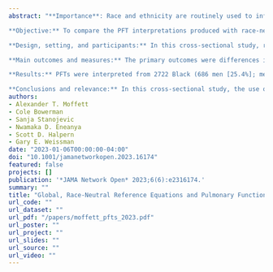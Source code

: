 ```yaml
---
abstract: "**Importance**: Race and ethnicity are routinely used to inform pulmonary function test (PFT) interpretation. However, there is no biological justification for such use, and it may reinforce health disparities.

**Objective:** To compare the PFT interpretations produced with race-neutral and race-specific equations.

**Design, setting, and participants:** In this cross-sectional study, race-neutral reference equations recently developed by the Global Lung Function Initiative (GLI) were used to interpret PFTs performed at an academic medical center between January 2010 and December 2020. The interpretations produced with these race-neutral reference equations were compared with those produced using the race and ethnicity-specific reference equations produced by GLI in 2012. The analysis was conducted from April to October 2022.

**Main outcomes and measures:** The primary outcomes were differences in the percentage of obstructive, restrictive, mixed, and nonspecific lung function impairments identified using the 2 sets of reference equations. Secondary outcomes were differences in severity of these impairments.

**Results:** PFTs were interpreted from 2722 Black (686 men [25.4%]; mean [SD] age, 51.8 [13.9] years) and 5709 White (2654 men [46.5%]; mean [SD] age, 56.4 [14.3] years) individuals. Among Black individuals, replacing the race-specific reference equations with the race-neutral reference equations was associated with an increase in the prevalence of restriction from 26.8% (95% CI, 25.2%-28.5%) to 37.5% (95% CI, 35.7%-39.3%) and of a nonspecific pattern of impairment from 3.2% (95% CI, 2.5%- 3.8%) to 6.5% (95% CI, 5.6%-7.4%) and no significant change in the prevalence of obstruction (19.9% [95% CI, 18.4%-21.4%] vs 19.5% [95% CI, 18.0%-21.0%]). Among White individuals, replacing the race-specific reference equations with the race-neutral reference equations was associated with a decrease in the prevalence of restriction from 22.6% (95% CI, 21.5%-23.6%) to 18.0% (95% CI, 17.0%-19.0%), a decrease in the prevalence of a nonspecific pattern of impairment from 8.7% (95% CI, 7.9%-9.4%) to 4.0% (95% CI, 3.5%-4.5%), and no significant change in the percentage with obstruction from 23.9% (95% CI, 22.8%-25.1%) to 25.1% (95% CI, 23.9%- 26.2%). The race-neutral reference equations were associated with an increase in severity in 22.8% (95% CI, 21.2%-24.4%) of Black individuals and a decrease in severity in 19.3% (95% CI, 18.2%-20.3%) of White individuals vs the race-specific reference equations.

**Conclusions and relevance:** In this cross-sectional study, the use of race-neutral reference equations to interpret PFTs resulted in a significant increase in the number of Black individuals with respiratory impairments along with a significant increase in the severity of the identified impairments. More work is needed to quantify the effect these reference equations would have on diagnosis, referral, and treatment patterns."
authors:
- Alexander T. Moffett
- Cole Bowerman
- Sanja Stanojevic
- Nwamaka D. Eneanya 
- Scott D. Halpern
- Gary E. Weissman
date: "2023-01-06T00:00:00-04:00"
doi: "10.1001/jamanetworkopen.2023.16174"
featured: false
projects: []
publication: '*JAMA Network Open* 2023;6(6):e2316174.'
summary: ""
title: "Global, Race-Neutral Reference Equations and Pulmonary Function Test Interpretation"
url_code: ""
url_dataset: ""
url_pdf: "/papers/moffett_pfts_2023.pdf"
url_poster: ""
url_project: ""
url_slides: ""
url_source: ""
url_video: ""
---
```



